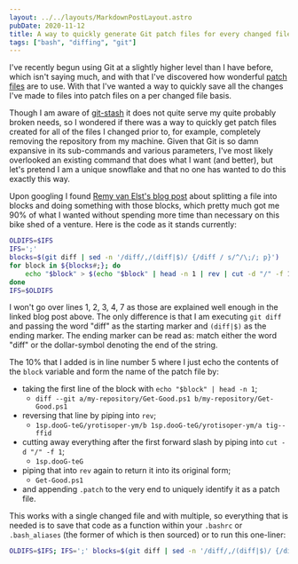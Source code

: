 ```yaml
---
layout: ../../layouts/MarkdownPostLayout.astro
pubDate: 2020-11-12
title: A way to quickly generate Git patch files for every changed file
tags: ["bash", "diffing", "git"]
---
```

I've recently begun using Git at a slightly higher level than I have before, which isn't saying much, and with that I've discovered how wonderful [patch files](https://web.archive.org/web/20231011070242/https://www.howtogeek.com/415442/how-to-apply-a-patch-to-a-file-and-create-patches-in-linux/) are to use. With that I've wanted a way to quickly save all the changes I've made to files into patch files on a per changed file basis.

Though I am aware of [git-stash](https://www.git-scm.com/docs/git-stash) it does not quite serve my quite probably broken needs, so I wondered if there was a way to quickly get patch files created for all of the files I changed prior to, for example, completely removing the repository from my machine. Given that Git is so damn expansive in its sub-commands and various parameters, I've most likely overlooked an existing command that does what I want (and better), but let's pretend I am a unique snowflake and that no one has wanted to do this exactly this way.

Upon googling I found [Remy van Elst's blog post](https://raymii.org/s/tutorials/Bash_bits_split_a_file_in_blocks_and_do_something_with_each_block.html) about splitting a file into blocks and doing something with those blocks, which pretty much got me 90% of what I wanted without spending more time than necessary on this bike shed of a venture. Here is the code as it stands currently:

```bash frame="none"
OLDIFS=$IFS
IFS=';'
blocks=$(git diff | sed -n '/diff/,/(diff|$)/ {/diff / s/^/\;/; p}')
for block in ${blocks#;}; do
    echo "$block" > $(echo "$block" | head -n 1 | rev | cut -d "/" -f 1 | rev).patch
done
IFS=$OLDIFS
```

I won't go over lines 1, 2, 3, 4, 7 as those are explained well enough in the linked blog post above. The only difference is that I am executing `git diff` and passing the word "diff" as the starting marker and `(diff|$)` as the ending marker. The ending marker can be read as: match either the word "diff" or the dollar-symbol denoting the end of the string.

The 10% that I added is in line number 5 where I just echo the contents of the `block` variable and form the name of the patch file by:

* taking the first line of the block with `echo "$block" | head -n 1`;
  * `diff --git a/my-repository/Get-Good.ps1 b/my-repository/Get-Good.ps1`
* reversing that line by piping into `rev`;
  * `1sp.dooG-teG/yrotisoper-ym/b 1sp.dooG-teG/yrotisoper-ym/a tig-- ffid`
* cutting away everything after the first forward slash by piping into `cut -d "/" -f 1`;
  * `1sp.dooG-teG`
* piping that into `rev` again to return it into its original form;
  * `Get-Good.ps1`
* and appending `.patch` to the very end to uniquely identify it as a patch file.

This works with a single changed file and with multiple, so everything that is needed is to save that code as a function within your `.bashrc` or `.bash_aliases` (the former of which is then sourced) or to run this one-liner:

```bash frame="none"
OLDIFS=$IFS; IFS=';' blocks=$(git diff | sed -n '/diff/,/(diff|$)/ {/diff / s/^/\;/; p}'); for block in ${blocks#;}; do echo "$block" > $(echo "$block" | head -n 1 | rev | cut -d "/" -f 1 | rev).patch; done; IFS=$OLDIFS
```
